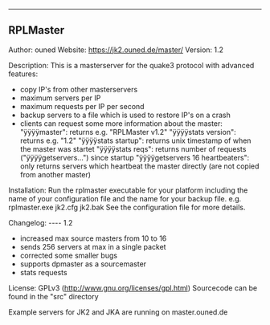 ---------------------------------------------
RPLMaster
---------------------------------------------

Author: ouned
Website: https://jk2.ouned.de/master/
Version: 1.2

Description:
This is a masterserver for the quake3 protocol with advanced features:
- copy IP's from other masterservers
- maximum servers per IP
- maximum requests per IP per second
- backup servers to a file which is used to restore IP's on a crash
- clients can request some more information about the master:
    "ÿÿÿÿmaster": returns e.g. "RPLMaster v1.2"
    "ÿÿÿÿstats version": returns e.g. "1.2"
    "ÿÿÿÿstats startup": returns unix timestamp of when the master was startet
    "ÿÿÿÿstats reqs":    returns number of requests ("ÿÿÿÿgetservers...") since startup
    "ÿÿÿÿgetservers 16 heartbeaters": only returns servers which heartbeat the master directly (are not copied from another master)

Installation:
Run the rplmaster executable for your platform including the name of your configuration file and the name
for your backup file.
e.g. rplmaster.exe jk2.cfg jk2.bak
See the configuration file for more details.

Changelog:
---- 1.2
- increased max source masters from 10 to 16
- sends 256 servers at max in a single packet
- corrected some smaller bugs
- supports dpmaster as a sourcemaster
- stats requests

License:
GPLv3 (http://www.gnu.org/licenses/gpl.html)
Sourcecode can be found in the "src" directory


Example servers for JK2 and JKA are running on master.ouned.de